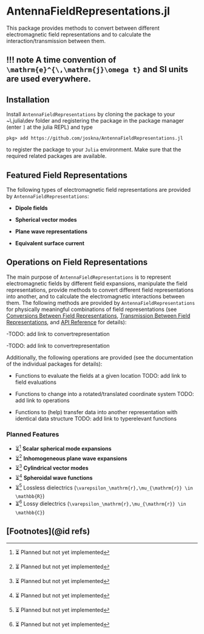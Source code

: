 # AntennaFieldRepresentations.jl

This package provides methods to convert between different electromagnetic field representations and to calculate the interaction/transmission between them.

!!! note
    A time convention of ``\mathrm{e}^{\,\mathrm{j}\omega t}`` and SI units are used everywhere.
---
## Installation

Install `AntennaFieldRepresentations` by cloning the package to your ~\\.julia\dev folder and registering the package in the package manager (enter `]` at the julia REPL) and type 

```
pkg> add https://github.com/joskna/AntennaFieldRepresentations.jl 
```
to register the package to your `Julia` environment. Make sure that the required related packages are available.
## Featured Field Representations
The following types of electromagnetic field representations are provided by `AntennaFieldRepresentations`:

- **Dipole fields**

- **Spherical vector modes**

- **Plane wave representations**

- **Equivalent surface current**


## Operations on Field Representations
The main purpose of `AntennaFieldRepresentations` is to represent electromagnetic fields by different field expansions, manipulate the field representations, provide methods to convert different field representations into another, and to calculate the electromagnetic interactions between them. The following methods are provided by `AntennaFieldRepresentations` for physically meaningful combinations of field representations (see [Conversions Between Field Representations](@ref), [Transmission Between Field Representations](@ref), and [API Reference](@ref) for details):

-TODO: add link to convertrepresentation


-TODO: add link to convertrepresentation

Additionally, the following operations are provided (see the documentation of the individual packages for details):

- Functions to evaluate the fields at a given location
TODO: add link to field evaluations

- Functions to change into a rotated/translated coordinate system
TODO: add link to operations

- Functions to (help) transfer data into another representation with identical data structure
TODO: add link to typerelevant functions
 

### Planned Features
- ⏳[^1] **Scalar spherical mode expansions** 
- ⏳[^1] **Inhomogeneous plane wave expansions**
- ⏳[^1] **Cylindrical vector modes**
- ⏳[^1] **Spheroidal wave functions**
- ⏳[^1] Lossless dielectrics (``\varepsilon_\mathrm{r},\mu_{\mathrm{r}} \in \mathbb{R}``)
- ⏳[^1] Lossy dielectrics (``\varepsilon_\mathrm{r},\mu_{\mathrm{r}} \in \mathbb{C}``)


## [Footnotes](@id refs)
[^1]: ⏳ Planned but not yet implemented